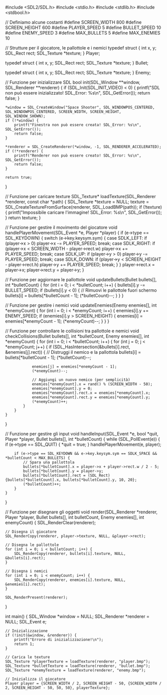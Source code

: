 #include <SDL2/SDL.h>
#include <stdio.h>
#include <stdlib.h>
#include <stdbool.h>

// Definiamo alcune costanti
#define SCREEN_WIDTH 800
#define SCREEN_HEIGHT 600
#define PLAYER_SPEED 5
#define BULLET_SPEED 10
#define ENEMY_SPEED 3
#define MAX_BULLETS 5
#define MAX_ENEMIES 10

// Strutture per il giocatore, le pallottole e i nemici
typedef struct {
    int x, y;
    SDL_Rect rect;
    SDL_Texture *texture;
} Player;

typedef struct {
    int x, y;
    SDL_Rect rect;
    SDL_Texture *texture;
} Bullet;

typedef struct {
    int x, y;
    SDL_Rect rect;
    SDL_Texture *texture;
} Enemy;

// Funzione per inizializzare SDL
bool init(SDL_Window **window, SDL_Renderer **renderer) {
    if (SDL_Init(SDL_INIT_VIDEO) < 0) {
        printf("SDL non può essere inizializzato! SDL_Error: %s\n", SDL_GetError());
        return false;
    }

    *window = SDL_CreateWindow("Space Shooter", SDL_WINDOWPOS_CENTERED, SDL_WINDOWPOS_CENTERED, SCREEN_WIDTH, SCREEN_HEIGHT, SDL_WINDOW_SHOWN);
    if (!*window) {
        printf("Finestra non può essere creata! SDL_Error: %s\n", SDL_GetError());
        return false;
    }

    *renderer = SDL_CreateRenderer(*window, -1, SDL_RENDERER_ACCELERATED);
    if (!*renderer) {
        printf("Renderer non può essere creato! SDL_Error: %s\n", SDL_GetError());
        return false;
    }

    return true;
}

// Funzione per caricare texture
SDL_Texture* loadTexture(SDL_Renderer *renderer, const char *path) {
    SDL_Texture *texture = NULL;
    texture = SDL_CreateTextureFromSurface(renderer, SDL_LoadBMP(path));
    if (!texture) {
        printf("Impossibile caricare l'immagine! SDL_Error: %s\n", SDL_GetError());
    }
    return texture;
}

// Funzione per gestire il movimento del giocatore
void handlePlayerMovement(SDL_Event *e, Player *player) {
    if (e->type == SDL_KEYDOWN) {
        switch (e->key.keysym.sym) {
            case SDLK_LEFT:
                if (player->x > 0) player->x -= PLAYER_SPEED;
                break;
            case SDLK_RIGHT:
                if (player->x < SCREEN_WIDTH - player->rect.w) player->x += PLAYER_SPEED;
                break;
            case SDLK_UP:
                if (player->y > 0) player->y -= PLAYER_SPEED;
                break;
            case SDLK_DOWN:
                if (player->y < SCREEN_HEIGHT - player->rect.h) player->y += PLAYER_SPEED;
                break;
        }
    }
    player->rect.x = player->x;
    player->rect.y = player->y;
}

// Funzione per aggiornare le pallottole
void updateBullets(Bullet bullets[], int *bulletCount) {
    for (int i = 0; i < *bulletCount; i++) {
        bullets[i].y -= BULLET_SPEED;
        if (bullets[i].y < 0) {
            // Rimuovi le pallottole fuori schermo
            bullets[i] = bullets[*bulletCount - 1];
            (*bulletCount)--;
        }
    }
}

// Funzione per gestire i nemici
void updateEnemies(Enemy enemies[], int *enemyCount) {
    for (int i = 0; i < *enemyCount; i++) {
        enemies[i].y += ENEMY_SPEED;
        if (enemies[i].y > SCREEN_HEIGHT) {
            enemies[i] = enemies[*enemyCount - 1];
            (*enemyCount)--;
        }
    }
}

// Funzione per controllare le collisioni tra pallottole e nemici
void checkCollisions(Bullet bullets[], int *bulletCount, Enemy enemies[], int *enemyCount) {
    for (int i = 0; i < *bulletCount; i++) {
        for (int j = 0; j < *enemyCount; j++) {
            if (SDL_HasIntersection(&bullets[i].rect, &enemies[j].rect)) {
                // Distruggi il nemico e la pallottola
                bullets[i] = bullets[*bulletCount - 1];
                (*bulletCount)--;

                enemies[j] = enemies[*enemyCount - 1];
                (*enemyCount)--;

                // Aggiungi un nuovo nemico (per semplicità)
                enemies[*enemyCount].x = rand() % (SCREEN_WIDTH - 50);
                enemies[*enemyCount].y = 0;
                enemies[*enemyCount].rect.x = enemies[*enemyCount].x;
                enemies[*enemyCount].rect.y = enemies[*enemyCount].y;
                (*enemyCount)++;
            }
        }
    }
}

// Funzione per gestire gli input
void handleInput(SDL_Event *e, bool *quit, Player *player, Bullet bullets[], int *bulletCount) {
    while (SDL_PollEvent(e)) {
        if (e->type == SDL_QUIT) {
            *quit = true;
        }
        handlePlayerMovement(e, player);

        if (e->type == SDL_KEYDOWN && e->key.keysym.sym == SDLK_SPACE && *bulletCount < MAX_BULLETS) {
            // Spara una pallottola
            bullets[*bulletCount].x = player->x + player->rect.w / 2 - 5;
            bullets[*bulletCount].y = player->y;
            bullets[*bulletCount].rect = (SDL_Rect){bullets[*bulletCount].x, bullets[*bulletCount].y, 10, 20};
            (*bulletCount)++;
        }
    }
}

// Funzione per disegnare gli oggetti
void render(SDL_Renderer *renderer, Player *player, Bullet bullets[], int bulletCount, Enemy enemies[], int enemyCount) {
    SDL_RenderClear(renderer);

    // Disegna il giocatore
    SDL_RenderCopy(renderer, player->texture, NULL, &player->rect);

    // Disegna le pallottole
    for (int i = 0; i < bulletCount; i++) {
        SDL_RenderCopy(renderer, bullets[i].texture, NULL, &bullets[i].rect);
    }

    // Disegna i nemici
    for (int i = 0; i < enemyCount; i++) {
        SDL_RenderCopy(renderer, enemies[i].texture, NULL, &enemies[i].rect);
    }

    SDL_RenderPresent(renderer);
}

int main() {
    SDL_Window *window = NULL;
    SDL_Renderer *renderer = NULL;
    SDL_Event e;

    // Inizializzazione
    if (!init(&window, &renderer)) {
        printf("Errore di inizializzazione!\n");
        return 1;
    }

    // Carica le texture
    SDL_Texture *playerTexture = loadTexture(renderer, "player.bmp");
    SDL_Texture *bulletTexture = loadTexture(renderer, "bullet.bmp");
    SDL_Texture *enemyTexture = loadTexture(renderer, "enemy.bmp");

    // Inizializza il giocatore
    Player player = {SCREEN_WIDTH / 2, SCREEN_HEIGHT - 50, {SCREEN_WIDTH / 2, SCREEN_HEIGHT - 50, 50, 50}, playerTexture};
